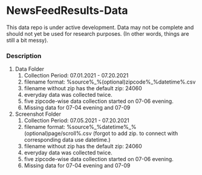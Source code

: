 # NewsFeedResults-Data
This data repo is under active development. Data may not be complete and should not yet be used for research purposes. (In other words, things are still a bit messy).  

### Description
1. Data Folder
    1. Collection Period: 07.01.2021 - 07.20.2021
    1. filename format: %source%\_%(optional)zipcode%\_%datetime%.csv
    2. filename without zip has the default zip: 24060
    3. everyday data was collected twice.
    4. five zipcode-wise data collection started on 07-06 evening.
    5. Missing data for 07-04 evening and 07-09
2. Screenshot Folder
    1. Collection Period: 07.05.2021 - 07.20.2021
    2. filename format: %source%\_%datetime%\_%(optional)page/scroll%.csv (forgot to add zip. to connect with corresponding data use datetime.)
    3. filename without zip has the default zip: 24060
    4. everyday data was collected twice.
    5. five zipcode-wise data collection started on 07-06 evening.
    6. Missing data for 07-04 evening and 07-09
